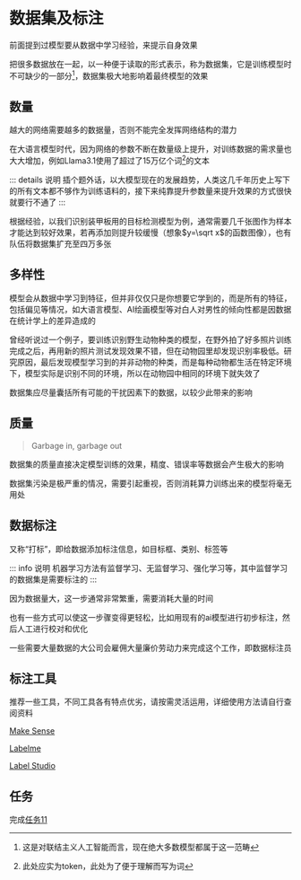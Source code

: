 # 数据集及标注
前面提到过模型要从数据中学习经验，来提示自身效果

把很多数据放在一起，以一种便于读取的形式表示，称为数据集，它是训练模型时不可缺少的一部分[^1]，数据集极大地影响着最终模型的效果

[^1]: 这是对联结主义人工智能而言，现在绝大多数模型都属于这一范畴

## 数量
越大的网络需要越多的数据量，否则不能完全发挥网络结构的潜力

在大语言模型时代，因为网络的参数不断在数量级上提升，对训练数据的需求量也大大增加，例如Llama3.1使用了超过了15万亿个词[^2]的文本

::: details 说明
插个题外话，以大模型现在的发展趋势，人类这几千年历史上写下的所有文本都不够作为训练语料的，接下来纯靠提升参数量来提升效果的方式很快就要行不通了
:::

[^2]: 此处应实为token，此处为了便于理解而写为词

根据经验，以我们识别装甲板用的目标检测模型为例，通常需要几千张图作为样本才能达到较好效果，若再添加则提升较缓慢（想象$y=\sqrt x$的函数图像），也有队伍将数据集扩充至四万多张

## 多样性
模型会从数据中学习到特征，但并非仅仅只是你想要它学到的，而是所有的特征，包括偏见等情况，如大语言模型、AI绘画模型等对白人对男性的倾向性都是因数据在统计学上的差异造成的

曾经听说过一个例子，要训练识别野生动物种类的模型，在野外拍了好多照片训练完成之后，再用新的照片测试发现效果不错，但在动物园里却发现识别率极低。研究原因，最后发现模型学习到的并非动物的种类，而是每种动物都生活在特定环境下，模型实际是识别不同的环境，所以在动物园中相同的环境下就失效了

数据集应尽量囊括所有可能的干扰因素下的数据，以较少此带来的影响

## 质量
> Garbage in, garbage out

数据集的质量直接决定模型训练的效果，精度、错误率等数据会产生极大的影响

数据集污染是极严重的情况，需要引起重视，否则消耗算力训练出来的模型将毫无用处

## 数据标注
又称“打标”，即给数据添加标注信息，如目标框、类别、标签等

::: info 说明
机器学习方法有监督学习、无监督学习、强化学习等，其中监督学习的数据集是需要标注的
:::

因为数据量大，这一步通常非常繁重，需要消耗大量的时间

也有一些方式可以使这一步骤变得更轻松，比如用现有的ai模型进行初步标注，然后人工进行校对和优化

一些需要大量数据的大公司会雇佣大量廉价劳动力来完成这个工作，即数据标注员

## 标注工具
推荐一些工具，不同工具各有特点优劣，请按需灵活运用，详细使用方法请自行查阅资料

[Make Sense](https://www.makesense.ai/)

[Labelme](https://www.labelme.io/)

[Label Studio](https://labelstud.io/)

## 任务
完成[任务11](../tasks/11)